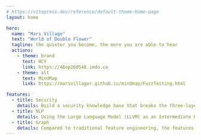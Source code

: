 ```yaml
---
# https://vitepress.dev/reference/default-theme-home-page
layout: home

hero:
  name: "Mars Village"
  text: "World of Double Flower"
  tagline: the quieter you become, the more you are able to hear
  actions:
    - theme: brand
      text: HCY
      link: https://46op260548.imdo.co
    - theme: alt
      text: MindMap
      link: https://marsvillager.github.io/mindmap/FuzzTesting.html

features:
  - title: Security
    details: Build a security knowledge base that breaks the three-layer defense, with the first layer being the attack chain/matrix, the second layer being vulnerabilities, and the third layer being a summarized log graph.
  - title: NLP
    details: Using the Large Language Model (LLVM) as an Intermediate Representation (IR) to achieve abstract transformation of arbitrary input types, compatibility and inclusiveness, in order to achieve input independence.
  - title: Graph
    details: Compared to traditional feature engineering, the features learned by Prompt Learning are very coarse-grained and lack detailed interpretation and parsing of the original text. However, they have stronger generalization ability and robustness, and often achieve better results than traditional models in processing language data. Therefore, I believe that graphs with complex features and huge amounts of information, like languages, will also make breakthrough progress in attack detection in this field.
---
```


